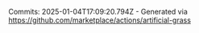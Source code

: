 Commits: 2025-01-04T17:09:20.794Z - Generated via https://github.com/marketplace/actions/artificial-grass
<br>
